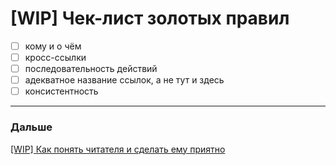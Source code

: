 # [WIP] Чек-лист золотых правил

- [ ]  кому и о чём
- [ ]  кросс-ссылки
- [ ]  последовательность действий
- [ ]  адекватное название ссылок, а не тут и здесь
- [ ]  консистентность

---

### Дальше

[[WIP] Как понять читателя и сделать ему приятно](%5BWIP%5D%20%D0%9A%D0%B0%D0%BA%20%D0%BF%D0%BE%D0%BD%D1%8F%D1%82%D1%8C%20%D1%87%D0%B8%D1%82%D0%B0%D1%82%D0%B5%D0%BB%D1%8F%20%D0%B8%20%D1%81%D0%B4%D0%B5%D0%BB%D0%B0%D1%82%D1%8C%20%D0%B5%D0%BC%D1%83%20%D0%BF%D1%80%D0%B8%D1%8F%D1%82%D0%BD%D0%BE%20d85ba3e03d464b8fbabbcb3a99578155.md)